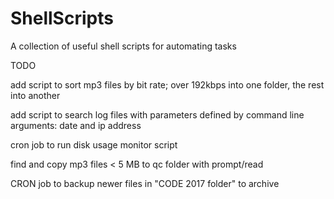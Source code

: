 # ShellScripts

A collection of useful shell scripts for automating tasks

TODO

add script to sort mp3 files by bit rate; over 192kbps into one folder, the rest into another

add script to search log files with parameters defined by command line arguments: date and ip address




cron job to run disk usage monitor script

find and copy mp3 files < 5 MB to qc folder with prompt/read

CRON job to backup newer files in "CODE 2017 folder" to archive






